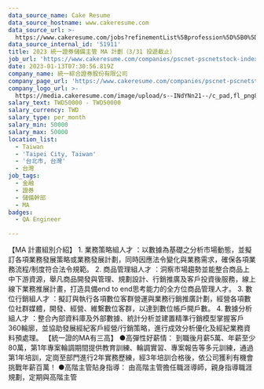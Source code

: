 ```yaml
---
data_source_name: Cake Resume
data_source_hostname: www.cakeresume.com
data_source_url: >-
  https://www.cakeresume.com/jobs?refinementList%5Bprofession%5D%5B0%5D=engineering_qa-engineer&refinementList%5Bsalary_type%5D=per_month&refinementList%5Bsalary_currency%5D=TWD&range%5Bsalary_range%5D%5Bmax%5D=600000
data_source_internal_id: '51911'
title: 2023 統一證券儲備主管 MA 計劃（3/31 投遞截止）
job_url: 'https://www.cakeresume.com/companies/pscnet-pscnetstock-index-do/jobs/060d95'
date: 2023-01-13T07:30:56.819Z
company_name: 統一綜合證券股份有限公司
company_page_url: 'https://www.cakeresume.com/companies/pscnet-pscnetstock-index-do'
company_logo_url: >-
  https://media.cakeresume.com/image/upload/s--INdYNn21--/c_pad,fl_png8,h_200,w_200/v1660119938/vbudotfx5i2xxfsaur0z.png
salary_text: TWD50000 - TWD50000
salary_currency: TWD
salary_type: per_month
salary_min: 50000
salary_max: 50000
location_list:
  - Taiwan
  - 'Taipei City, Taiwan'
  - '台北市, 台灣'
  - 台灣
job_tags:
  - 金融
  - 證券
  - 儲備幹部
  - MA
badges:
  - QA Engineer

---
```


【MA 計畫組別介紹】 1. 業務策略組人才 ：以數據為基礎之分析市場動態，並擬訂各項業務發展策略或業務發展計劃，同時因應法令變化與業務需求，確保各項業務流程/制度符合法令規範。 2. 商品管理組人才 ：洞察市場趨勢並能整合商品上中下游資源，舉凡商品開發與管理、規劃設計、行銷推廣及客戶投資後服務，線上線下業務推展計畫，打造具備end to end思考能力的全方位商品管理人才。 3. 數位行銷組人才 ：擬訂與執行各項數位客群營運與業務行銷推廣計劃，經營各項數位社群媒體，開發、經營、維繫數位客群，以達到數位帳戶開戶數。 4. 數據分析組人才 ：整合內部資料庫及外部數據、統計分析並建置精準行銷模型掌握客戶360輪廓，並協助發展經紀客戶經營/行銷策略，進行成效分析優化及經紀業務資料預處理。 【統一證的MA有三高】 ●高彈性好薪情： 到職後月薪5萬、年薪至少80萬，第1年專案輪調期間提供教育訓練、輪調實習、專案報告等多元訓練，通過第1年培訓，定崗至部門進行2年實務歷練，經3年培訓合格後，依公司獲利有機會挑戰年薪百萬！ ●高階主管貼身指導： 由高階主管擔任職涯導師，親身指導職涯規劃，定期與高階主管